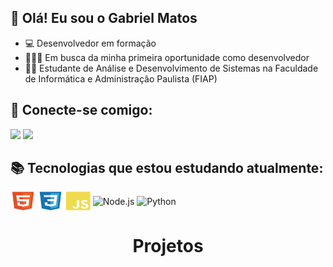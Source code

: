 <div align="left"> 
  
## 👋 Olá! Eu sou o Gabriel Matos

- 💻 Desenvolvedor em formação
- 👨🏼‍💻 Em busca da minha primeira oportunidade como desenvolvedor
- 🧑‍🎓 Estudante de Análise e Desenvolvimento de Sistemas na Faculdade de Informática e Administração Paulista (FIAP)


## 🔁 Conecte-se comigo:
<a href="https://www.linkedin.com/in/gabriel-matosf/" target="_blank"><img src="https://img.shields.io/badge/-LinkedIn-%230077B5?style=for-the-badge&logo=linkedin&logoColor=white" target="_blank"></a> 
<a href = "mailto:matosg467@gmail.com"><img src="https://img.shields.io/badge/-Gmail-%23333?style=for-the-badge&logo=gmail&logoColor=white" target="_blank"></a>
<br/>
## 📚 Tecnologias que estou estudando atualmente:
<div style="">
  <img align="center" alt="HTML" height="30" width="40" src="https://raw.githubusercontent.com/devicons/devicon/master/icons/html5/html5-original.svg">
  <img align="center" alt="CSS" height="30" width="40" src="https://raw.githubusercontent.com/devicons/devicon/master/icons/css3/css3-original.svg">   
  <img align="center" alt="JavaScript" height="30" width="40" src="https://raw.githubusercontent.com/devicons/devicon/master/icons/javascript/javascript-plain.svg">
  <img align="center" alt="Node.js" height="30" width="40" src="https://cdn.jsdelivr.net/gh/devicons/devicon@latest/icons/nodejs/nodejs-original.svg">
  <img align="center" alt="Python" height="30" width="40" src="https://cdn.jsdelivr.net/gh/devicons/devicon@latest/icons/python/python-original.svg">
    
</div>

##

<h1 align="center"> Projetos </h1>
<div align="left"> 

<div>

